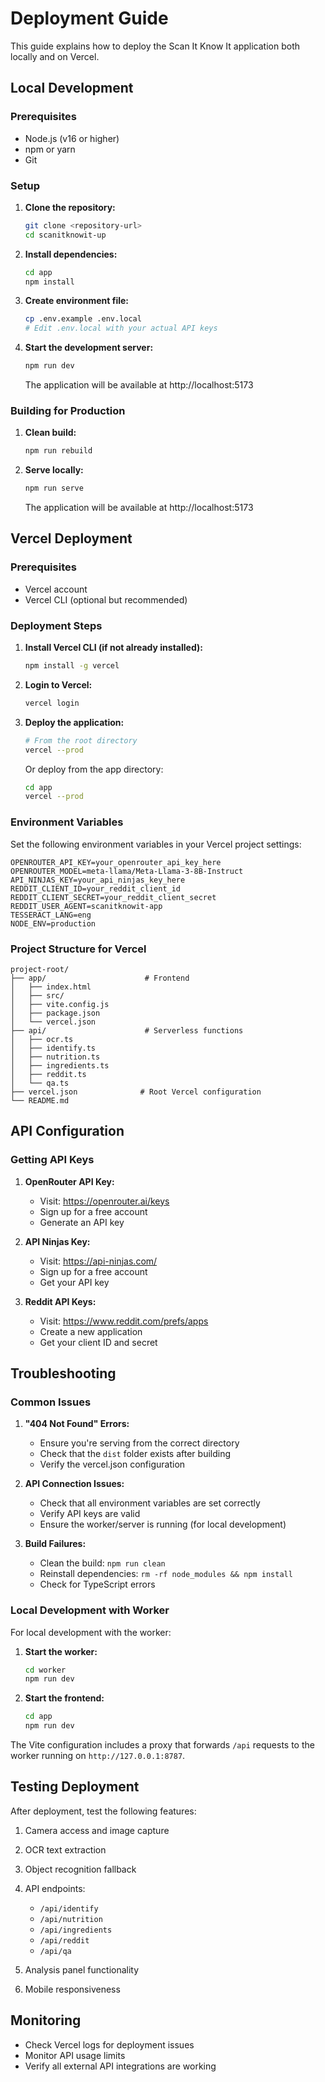 # Deployment Guide

This guide explains how to deploy the Scan It Know It application both locally and on Vercel.

## Local Development

### Prerequisites
- Node.js (v16 or higher)
- npm or yarn
- Git

### Setup

1. **Clone the repository:**
   ```bash
   git clone <repository-url>
   cd scanitknowit-up
   ```

2. **Install dependencies:**
   ```bash
   cd app
   npm install
   ```

3. **Create environment file:**
   ```bash
   cp .env.example .env.local
   # Edit .env.local with your actual API keys
   ```

4. **Start the development server:**
   ```bash
   npm run dev
   ```
   The application will be available at http://localhost:5173

### Building for Production

1. **Clean build:**
   ```bash
   npm run rebuild
   ```

2. **Serve locally:**
   ```bash
   npm run serve
   ```
   The application will be available at http://localhost:5173

## Vercel Deployment

### Prerequisites
- Vercel account
- Vercel CLI (optional but recommended)

### Deployment Steps

1. **Install Vercel CLI (if not already installed):**
   ```bash
   npm install -g vercel
   ```

2. **Login to Vercel:**
   ```bash
   vercel login
   ```

3. **Deploy the application:**
   ```bash
   # From the root directory
   vercel --prod
   ```

   Or deploy from the app directory:
   ```bash
   cd app
   vercel --prod
   ```

### Environment Variables

Set the following environment variables in your Vercel project settings:

```
OPENROUTER_API_KEY=your_openrouter_api_key_here
OPENROUTER_MODEL=meta-llama/Meta-Llama-3-8B-Instruct
API_NINJAS_KEY=your_api_ninjas_key_here
REDDIT_CLIENT_ID=your_reddit_client_id
REDDIT_CLIENT_SECRET=your_reddit_client_secret
REDDIT_USER_AGENT=scanitknowit-app
TESSERACT_LANG=eng
NODE_ENV=production
```

### Project Structure for Vercel

```
project-root/
├── app/                      # Frontend
│   ├── index.html
│   ├── src/
│   ├── vite.config.js
│   ├── package.json
│   └── vercel.json
├── api/                      # Serverless functions
│   ├── ocr.ts
│   ├── identify.ts
│   ├── nutrition.ts
│   ├── ingredients.ts
│   ├── reddit.ts
│   └── qa.ts
├── vercel.json              # Root Vercel configuration
└── README.md
```

## API Configuration

### Getting API Keys

1. **OpenRouter API Key:**
   - Visit: https://openrouter.ai/keys
   - Sign up for a free account
   - Generate an API key

2. **API Ninjas Key:**
   - Visit: https://api-ninjas.com/
   - Sign up for a free account
   - Get your API key

3. **Reddit API Keys:**
   - Visit: https://www.reddit.com/prefs/apps
   - Create a new application
   - Get your client ID and secret

## Troubleshooting

### Common Issues

1. **"404 Not Found" Errors:**
   - Ensure you're serving from the correct directory
   - Check that the `dist` folder exists after building
   - Verify the vercel.json configuration

2. **API Connection Issues:**
   - Check that all environment variables are set correctly
   - Verify API keys are valid
   - Ensure the worker/server is running (for local development)

3. **Build Failures:**
   - Clean the build: `npm run clean`
   - Reinstall dependencies: `rm -rf node_modules && npm install`
   - Check for TypeScript errors

### Local Development with Worker

For local development with the worker:

1. **Start the worker:**
   ```bash
   cd worker
   npm run dev
   ```

2. **Start the frontend:**
   ```bash
   cd app
   npm run dev
   ```

The Vite configuration includes a proxy that forwards `/api` requests to the worker running on `http://127.0.0.1:8787`.

## Testing Deployment

After deployment, test the following features:

1. Camera access and image capture
2. OCR text extraction
3. Object recognition fallback
4. API endpoints:
   - `/api/identify`
   - `/api/nutrition`
   - `/api/ingredients`
   - `/api/reddit`
   - `/api/qa`

5. Analysis panel functionality
6. Mobile responsiveness

## Monitoring

- Check Vercel logs for deployment issues
- Monitor API usage limits
- Verify all external API integrations are working